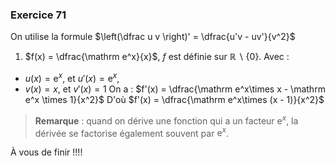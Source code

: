 ### Exercice 71

On utilise la formule  $\left(\dfrac u v \right)' = \dfrac{u'v - uv'}{v^2}$


1. $f(x) = \dfrac{\mathrm e^x}{x}$, $f$ est définie sur $\mathbb R\backslash \{0\}$.
Avec :
* $u(x)=\mathrm e^x$, et $u'(x)=\mathrm e^x$,
* $v(x)=x$, et $v'(x)=1$
On a : $f'(x) = \dfrac{\mathrm e^x\times x - \mathrm e^x \times 1}{x^2}$
D'où $f'(x) = \dfrac{\mathrm e^x\times (x -  1)}{x^2}$

> **Remarque** : quand on dérive une fonction qui a un facteur $\mathrm e^x$, la dérivée se factorise également souvent par $\mathrm e^x$.

À vous de finir !!!!